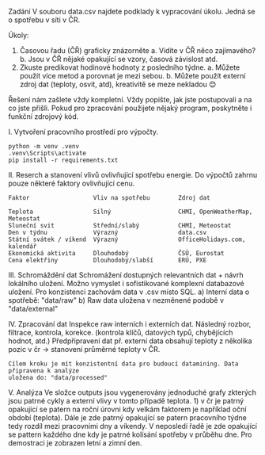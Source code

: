 Zadání
V souboru data.csv najdete podklady k vypracování úkolu. Jedná se o spotřebu v síti v ČR.

Úkoly:
1.	Časovou řadu (ČŘ) graficky znázorněte
    a.	Vidíte v ČŘ něco zajímavého? 
    b.	Jsou v ČŘ nějaké opakující se vzory, časová závislost atd. 
2.	Zkuste predikovat hodinové hodnoty z posledního týdne. 
    a.	Můžete použít více metod a porovnat je mezi sebou. 
    b.	Můžete použít externí zdroj dat (teploty, osvit, atd), kreativitě se meze nekladou 😊

Řešení nám zašlete vždy kompletní. Vždy popište, jak jste postupovali a na co jste přišli. Pokud pro zpracování použijete nějaký program, poskytněte i funkční zdrojový kód. 


I. Vytvoření pracovního prostředí pro výpočty.

    python -m venv .venv    
    .venv\Scripts\activate
    pip install -r requirements.txt

II. Reserch a stanovení vlivů ovlivňující spotřebu energie. Do výpočtů zahrnu pouze některé faktory ovlivňující cenu.

    Faktor	                Vliv na spotřebu	    Zdroj dat

    Teplota	                Silný	                CHMI, OpenWeatherMap, Meteostat
    Sluneční svit	        Střední/slabý	        CHMI, Meteostat
    Den v týdnu	            Výrazný	                data.csv
    Státní svátek / víkend	Výrazný	                OfficeHolidays.com, kalendář
    Ekonomická aktivita	    Dlouhodobý	            ČSÚ, Eurostat
    Cena elektřiny	        Dlouhodobý/slabší	    ERÚ, PXE

III. Schromáždění dat
    Schromážení dostupných relevantních dat + návrh lokálního uložení. Možno vymyslet i sofistikované komplexní databazové uložení. Pro konzistenci zachovám data v .csv místo SQL.
    a) Interní data o spotřebě: "data/raw"
    b) Raw data uložena v nezměnené podobě v "data/external"
    

IV. Zpracování dat
    Inspekce raw interních i externích dat. Následný rozbor, filtrace, kontrola, korekce.
    (kontrola klíčů, datových typů, chybějících hodnot, atd.) Předpřipravení dat př. externí 
    data obsahují teploty z několika pozic v čr -> stanovení průměrné teploty v ČR.

    Cílem kroku je mít konzistentní data pro budoucí datamining. Data připravena k analýze
    uložena do: "data/processed"


V. Analýza
    Ve složce outputs jsou vygenerovány jednoduché grafy zkterých jsou patrné cykly a externí vlivy v tomto případě teplota.
    1) 
        v čr je patrný opakující se patern na roční úrovni kdy velkám faktorem je například oční období (teplota).
        Dále je zde patrný opakující se patern pracovního týdne tedy rozdíl mezi pracovními dny a víkendy.
        V neposledí řadě je zde opakující se pattern každého dne kdy je patrné kolísání spotřeby v průběhu dne.
        Pro demostraci je zobrazen letní a zimní den.
     

